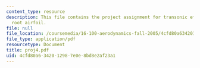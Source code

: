 ```yaml
---
content_type: resource
description: This file contains the project assignment for transonic effects on BWB
  root airfoil.
file: null
file_location: /coursemedia/16-100-aerodynamics-fall-2005/4cfd80a6342012987e0e8bd8e2af23a1_proj4.pdf
file_type: application/pdf
resourcetype: Document
title: proj4.pdf
uid: 4cfd80a6-3420-1298-7e0e-8bd8e2af23a1
---
```

